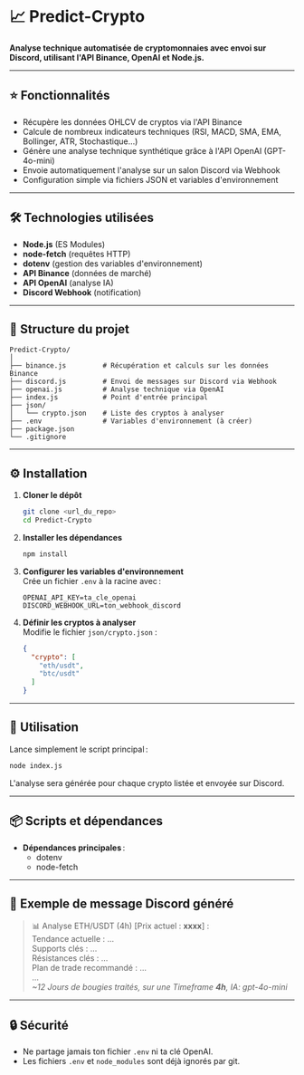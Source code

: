 # 📈 Predict-Crypto

**Analyse technique automatisée de cryptomonnaies avec envoi sur Discord, utilisant l'API Binance, OpenAI et Node.js.**

---

## ⭐ Fonctionnalités

- Récupère les données OHLCV de cryptos via l'API Binance
- Calcule de nombreux indicateurs techniques (RSI, MACD, SMA, EMA, Bollinger, ATR, Stochastique…)
- Génère une analyse technique synthétique grâce à l'API OpenAI (GPT-4o-mini)
- Envoie automatiquement l'analyse sur un salon Discord via Webhook
- Configuration simple via fichiers JSON et variables d'environnement

---

## 🛠️ Technologies utilisées

- **Node.js** (ES Modules)
- **node-fetch** (requêtes HTTP)
- **dotenv** (gestion des variables d'environnement)
- **API Binance** (données de marché)
- **API OpenAI** (analyse IA)
- **Discord Webhook** (notification)

---

## 📁 Structure du projet

```
Predict-Crypto/
│
├── binance.js         # Récupération et calculs sur les données Binance
├── discord.js         # Envoi de messages sur Discord via Webhook
├── openai.js          # Analyse technique via OpenAI
├── index.js           # Point d'entrée principal
├── json/
│   └── crypto.json    # Liste des cryptos à analyser
├── .env               # Variables d'environnement (à créer)
├── package.json
└── .gitignore
```

---

## ⚙️ Installation

1. **Cloner le dépôt**  
   ```bash
   git clone <url_du_repo>
   cd Predict-Crypto
   ```

2. **Installer les dépendances**  
   ```bash
   npm install
   ```

3. **Configurer les variables d'environnement**  
   Crée un fichier `.env` à la racine avec :
   ```
   OPENAI_API_KEY=ta_cle_openai
   DISCORD_WEBHOOK_URL=ton_webhook_discord
   ```

4. **Définir les cryptos à analyser**  
   Modifie le fichier `json/crypto.json` :
   ```json
   {
     "crypto": [
       "eth/usdt",
       "btc/usdt"
     ]
   }
   ```

---

## 🚀 Utilisation

Lance simplement le script principal :
```bash
node index.js
```

L'analyse sera générée pour chaque crypto listée et envoyée sur Discord.

---

## 📦 Scripts et dépendances

- **Dépendances principales** :  
  - dotenv
  - node-fetch

---

## 📝 Exemple de message Discord généré

> 📊 Analyse ETH/USDT (4h) [Prix actuel : **xxxx**] :  
> Tendance actuelle : ...  
> Supports clés : ...  
> Résistances clés : ...  
> Plan de trade recommandé : ...  
> ...  
> *~12 Jours de bougies traités, sur une Timeframe **4h**, IA: gpt-4o-mini*

---

## 🔒 Sécurité

- Ne partage jamais ton fichier `.env` ni ta clé OpenAI.
- Les fichiers `.env` et `node_modules` sont déjà ignorés par git. 